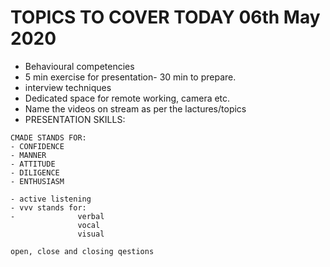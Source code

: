# TOPICS TO COVER TODAY 06th May 2020

- Behavioural competencies
- 5 min exercise for presentation- 30 min to prepare.
- interview techniques
- Dedicated space for remote working, camera etc.
- Name the videos on stream as per the lactures/topics
- PRESENTATION SKILLS: 
```
CMADE STANDS FOR:
- CONFIDENCE
- MANNER
- ATTITUDE
- DILIGENCE 
- ENTHUSIASM 
```
```
- active listening
- vvv stands for:
-              verbal
               vocal
               visual 

```

``` bash
open, close and closing qestions

```